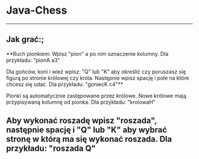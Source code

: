# Java-Chess

---------------------------------
Jak grać:;
------------------------------------------------------------------
**Ruch pionkiem: Wpisz "pion" a po nim oznaczenie kolumny. Dla przykładu: "pionA a3"

Dla gońców, koni i wież wpisz: "Q" lub "K" aby określić czy poruszasz się figurą po stronie królowej czy króla.
Następnie wpisz spację i pole na które chcesz się udać. Dla przykładu: "goniecK c4"**

Pionki są automatycznie zastępowane przez królowe. Nowe królowe mają przypisywaną kolumnę od pionka. Dla przykładu: "krolowaH"

Aby wykonać roszadę wpisz "roszada", następnie spację i "Q" lub "K" aby wybrać stronę w którą ma się wykonać roszada. Dla przykładu: "roszada Q"
------------------------------------------------------------------
